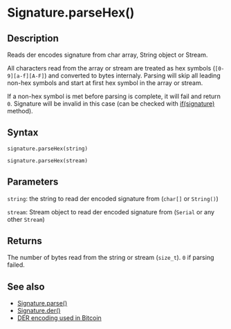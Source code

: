 # Signature.parseHex()

## Description

Reads der encodes signature from char array, String object or Stream.

All characters read from the array or stream are treated as hex symbols (`[0-9][a-f][A-F]`) and converted to bytes internaly. Parsing will skip all leading non-hex symbols and start at first hex symbol in the array or stream.

If a non-hex symbol is met before parsing is complete, it will fail and return `0`. Signature will be invalid in this case (can be checked with [if(signature)](if.md) method).

## Syntax

`signature.parseHex(string)`

`signature.parseHex(stream)`

## Parameters

`string`: the string to read der encoded signature from (`char[]` or `String()`)

`stream`: Stream object to read der encoded signature from (`Serial` or any other `Stream`)

## Returns

The number of bytes read from the string or stream (`size_t`). `0` if parsing failed.

## See also

- [Signature.parse()](parse.md)
- [Signature.der()](der.md)
- [DER encoding used in Bitcoin](https://github.com/bitcoin/bips/blob/master/bip-0066.mediawiki)